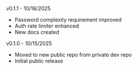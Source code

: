 v0.1.1 - 10/18/2025
- Password complexity requirement improved
- Auth rate limiter enhanced
- New docs created

v0.1.0 - 10/15/2025
- Moved to new public repo from private dev repo
- Initial public release